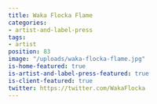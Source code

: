 ```yaml
---
title: Waka Flocka Flame
categories:
- artist-and-label-press
tags:
- artist
position: 83
image: "/uploads/waka-flocka-flame.jpg"
is-home-featured: true
is-artist-and-label-press-featured: true
is-client-featured: true
twitter: https://twitter.com/WakaFlocka
---
```


